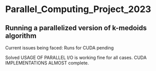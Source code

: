 # Parallel_Computing_Project_2023

## Running a parallelized version of k-medoids algorithm
Current issues being faced:
Runs for CUDA pending



Solved
USAGE OF PARALLEL I/O is working fine for all cases.
CUDA IMPLEMENTATIONS ALMOST complete.



